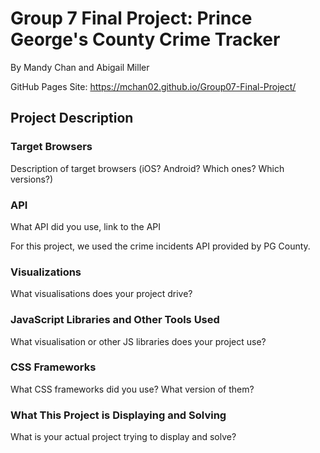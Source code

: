 # Group 7 Final Project: Prince George's County Crime Tracker

By Mandy Chan and Abigail Miller

GitHub Pages Site: https://mchan02.github.io/Group07-Final-Project/

## Project Description

### Target Browsers

Description of target browsers (iOS? Android? Which ones? Which versions?)

### API

What API did you use, link to the API

For this project, we used the crime incidents API provided by PG County.

### Visualizations

What visualisations does your project drive?

### JavaScript Libraries and Other Tools Used

What visualisation or other JS libraries does your project use?

### CSS Frameworks

What CSS frameworks did you use? What version of them?

### What This Project is Displaying and Solving

What is your actual project trying to display and solve?

